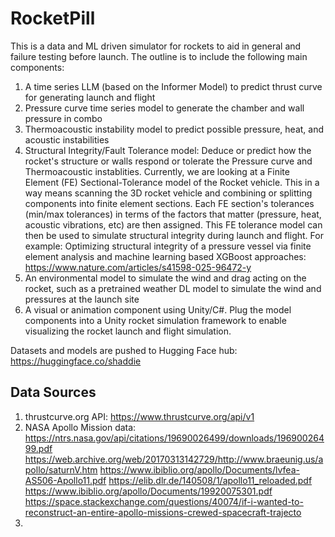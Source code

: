 # RocketPill

This is a data and ML driven simulator for rockets to aid in general and failure testing before launch. The outline is to include the following main components:
1. A time series LLM (based on the Informer Model) to predict thrust curve for generating launch and flight
2. Pressure curve time series model to generate the chamber and wall pressure in combo
3. Thermoacoustic instability model to predict possible pressure, heat, and acoustic instabilities
4. Structural Integrity/Fault Tolerance model: Deduce or predict how the rocket's structure or walls respond or tolerate the Pressure curve and Thermoacoustic instablities. Currently, we are looking at a Finite Element (FE) Sectional-Tolerance model of the Rocket vehicle. This in a way means scanning the 3D rocket vehicle and combining or splitting components into finite element sections. Each FE section's tolerances (min/max tolerances) in terms of the factors that matter (pressure, heat, acoustic vibrations, etc) are then assigned. This FE tolerance model can then be used to simulate structural integrity during launch and flight. For example: Optimizing structural integrity of a pressure vessel via finite element analysis and machine learning based XGBoost approaches: https://www.nature.com/articles/s41598-025-96472-y
5. An environmental model to simulate the wind and drag acting on the rocket, such as a pretrained weather DL model to simulate the wind and pressures at the launch site
6. A visual or animation component using Unity/C#. Plug the model components into a Unity rocket simulation framework to enable visualizing the rocket launch and flight simulation. 

Datasets and models are pushed to Hugging Face hub: https://huggingface.co/shaddie

## Data Sources
1. thrustcurve.org API: https://www.thrustcurve.org/api/v1
2. NASA Apollo Mission data:
   https://ntrs.nasa.gov/api/citations/19690026499/downloads/19690026499.pdf
   https://web.archive.org/web/20170313142729/http://www.braeunig.us/apollo/saturnV.htm
   https://www.ibiblio.org/apollo/Documents/lvfea-AS506-Apollo11.pdf
   https://elib.dlr.de/140508/1/apollo11_reloaded.pdf
   https://www.ibiblio.org/apollo/Documents/19920075301.pdf
   https://space.stackexchange.com/questions/40074/if-i-wanted-to-reconstruct-an-entire-apollo-missions-crewed-spacecraft-trajecto
3.  


